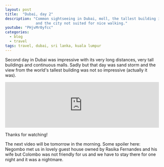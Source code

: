 ```yaml
---
layout: post
title:  "Dubai, day 2"
description: "Common sightseeing in Dubai, moll, the tallest building in the world, hi-tech metro 
              and the city not suited for nice walking."
youtube: "PHjvMr0yfcc"
categories:
  - blog
  - travel
tags: travel, dubai, sri lanka, kuala lumpur
---
```


Second day in Dubai was impressive with its very long distances, very tall buildings 
and continuous malls. Sadly but that day was sand storm and the view from the world's tallest building 
was not so impressive (actually it was).

<div class="video_responsive">
  <iframe width="100%"
          src="https://www.youtube.com/embed/PHjvMr0yfcc"
          frameborder="0"
          allowfullscreen></iframe>
</div>

Thanks for watching!

The next video will be tomorrow in the morning. Some spoiler here: Negombo met us in lovely guest house 
owned by Rasika Fernandes and his wife but Colombo was not friendly for us and we have to stay there 
for one night and it was a nightmare. 
